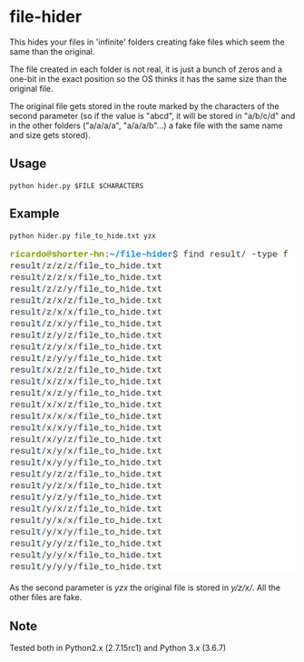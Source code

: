 # file-hider

This hides your files in 'infinite' folders creating fake files which seem the same than the original.

The file created in each folder is not real, it is just a bunch of zeros and a one-bit in the exact position so the OS thinks it has the same size than the original file.

The original file gets stored in the route marked by the characters of the second parameter (so if the value is "abcd", it will be stored in "a/b/c/d" and in the other folders ("a/a/a/a", "a/a/a/b"...) a fake file with the same name and size gets stored).

## Usage

```
python hider.py $FILE $CHARACTERS
```

## Example

```
python hider.py file_to_hide.txt yzx
```

![Screenshot](img/Screenshot.png)

As the second parameter is *yzx* the original file is stored in *y/z/x/*. All the other files are fake.


## Note

Tested both in Python2.x (2.7.15rc1) and Python 3.x (3.6.7)
